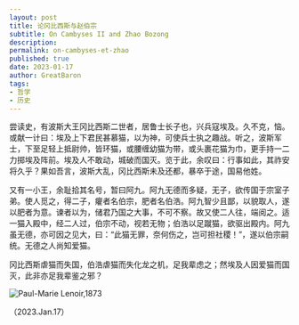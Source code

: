 ```yaml
---
layout: post
title: 论冈比西斯与赵伯宗
subtitle: On Cambyses II and Zhao Bozong
description: 
permalink: on-cambyses-et-zhao
published: true
date: 2023-01-17
author: GreatBaron
tags:
- 哲学
- 历史
---
```




尝读史，有波斯大王冈比西斯二世者，居鲁士长子也，兴兵寇埃及。久不克，恼。或献一计曰：埃及上下君民甚慕猫，以为神，可使兵士执之趣战。听之，波斯军士，下至足轻上抵尉帅，皆环猫，或腰缠幼猫为带，或头裹花猫为巾，更手持一二力掷埃及阵前。埃及人不敢动，城破而国灭。览于此，余叹曰：行事如此，其祚安将久乎？果如吾言，波斯大乱，冈比西斯未及还都，暴卒于途，国易他姓。

又有一小王，余耻拾其名号，暂曰阿九。阿九无德而多疑，无子，欲传国于宗室子弟。使人觅之，得二子，癯者名伯宗，肥者名伯浩。阿九智少且鄙，以貌取人，遂以肥者为意。谏者以为，储君乃国之大事，不可不察。故又使二人往，端阅之。适一猫入殿中，经二人过，伯宗不动，视若无物；伯浩以足蹴猫，欲驱出殿内。阿九虽无德，亦可因之见大，曰：“此猫无罪，奈何伤之，岂可担社稷！”，遂以伯宗嗣统。无德之人尚知爱猫。

冈比西斯虐猫而失国，伯浩虐猫而失化龙之机，足我辈虑之；然埃及人因爱猫而国灭，此非亦足我辈鉴之邪？

![Paul-Marie Lenoir,1873](https://img1.doubanio.com/view/note/l/public/p92420048.webp)

（2023.Jan.17）
